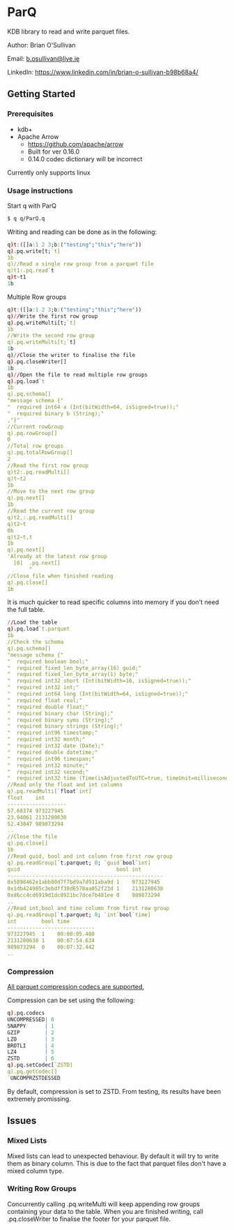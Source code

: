 # ParQ

KDB library to read and write parquet files.

Author: Brian O'Sullivan

Email: b.osullivan@live.ie

LinkedIn: https://www.linkedin.com/in/brian-o-sullivan-b98b68a4/

## Getting Started

### Prerequisites

- kdb+
- Apache Arrow
  * https://github.com/apache/arrow
  * Built for ver 0.16.0
  * 0.14.0 codec dictionary will be incorrect

Currently only supports linux

### Usage instructions

Start q with ParQ
```bash
$ q q/ParQ.q
```
Writing and reading can be done as in the following:
```q
q)t:([]a:1 2 3;b:("testing";"this";"here"))
q).pq.write[t;`t]
1b
q)//Read a single row group from a parquet file
q)t1:.pq.read`t
q)t~t1
1b
```
Multiple Row groups 
```q
q)t:([]a:1 2 3;b:("testing";"this";"here"))
q)//Write the first row group
q).pq.writeMulti[t;`t]
1b
//Write the second row group
q).pq.writeMulti[t;`t]
1b
q)//Close the writer to finalise the file
q).pq.closeWriter[]
1b
q)//Open the file to read multiple row groups
q).pq.load`t
1b
q).pq.schema[]
"message schema {"
"  required int64 a (Int(bitWidth=64, isSigned=true));"
"  required binary b (String);"
,"}"
//Current rowGroup
q).pq.rowGroup[]
0
//Total row groups
q).pq.totalRowGroup[]
2
//Read the first row group
q)t2:.pq.readMulti[]
q)t~t2
1b
//Move to the next row group
q).pq.next[]
1b
//Read the current row group
q)t2,:.pq.readMulti[]
q)t2~t
0b
q)t2~t,t
1b
q).pq.next[]
'Already at the latest row group
  [0]  .pq.next[]
       ^
//Close file when finished reading
q).pq.close[]
1b
```
It is much quicker to read specific columns into memory if you don't need the full table.
```q
//Load the table
q).pq.load`t.parquet
1b
//Check the schema
q).pq.schema[]
"message schema {"
"  required boolean bool;"
"  required fixed_len_byte_array(16) guid;"
"  required fixed_len_byte_array(1) byte;"
"  required int32 short (Int(bitWidth=16, isSigned=true));"
"  required int32 int;"
"  required int64 long (Int(bitWidth=64, isSigned=true));"
"  required float real;"
"  required double float;"
"  required binary char (String);"
"  required binary syms (String);"
"  required binary strings (String);"
"  required int96 timestamp;"
"  required int32 month;"
"  required int32 date (Date);"
"  required double datetime;"
"  required int96 timespan;"
"  required int32 minute;"
"  required int32 second;"
"  required int32 time (Time(isAdjustedToUTC=true, timeUnit=milliseconds));"
//Read only the float and int columns
q).pq.readMulti[`float`int]
float    int       
-------------------
57.68374 973227945 
23.94061 2131280630
52.43847 989873294 
..
//Close the file
q).pq.close[]
1b
//Read guid, bool and int column from first row group
q).pq.readGroup[`t.parquet; 0; `guid`bool`int]
guid                               bool int       
--------------------------------------------------
0x5898462e1abb80d7f7bd9a7d931aba9d 1    973227945 
0x1db424985c3ebdff38d6578aa052f23d 1    2131280630
0xd6cc4cd6919d1dc8921bc7dce7b481ee 0    989873294 
..
//Read int,bool and time column from first row group
q).pq.readGroup[`t.parquet; 0; `int`bool`time]
int        bool time        
----------------------------
973227945  1    00:00:05.480
2131280630 1    00:07:54.634
989873294  0    00:07:32.442
..
```
### Compression

[All parquet compression codecs are supported. ](https://github.com/apache/parquet-format/blob/54e6133e887a6ea90501ddd72fff5312b7038a7c/src/main/thrift/parquet.thrift#L461)

Compression can be set using the following:
```q
q).pq.codecs
UNCOMPRESSED| 0
SNAPPY      | 1
GZIP        | 2
LZO         | 3
BROTLI      | 4
LZ4         | 5
ZSTD        | 6
q).pq.setCodec[`ZSTD]
q).pq.getCodec[]
`UNCOMPRZSTDESSED
```

By default, compression is set to ZSTD. From testing, its results have been extremely promissing.

## Issues

### Mixed Lists

Mixed lists can lead to unexpected behaviour. By default it will try to write them as binary column. This is due to the fact that parquet files don't have a mixed column type.

### Writing Row Groups

Concurrently calling .pq.writeMulti will keep appending row groups containing your data to the table. When you are finished writing, call .pq.closeWriter to finalise the footer for your parquet file.

